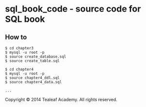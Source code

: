 # sql_book_code - source code for SQL book

## How to

    $ cd chapter3
    $ mysql -u root -p 
    $ source create_database.sql
    $ source create_table.sql        

    $ cd chapter4
    $ mysql -u root -p
    $ source chapter4_ddl.sql
    $ source chapter4_data.sql        
    
    ...

Copyright &copy; 2014 Tealeaf Academy. All rights reserved.    
